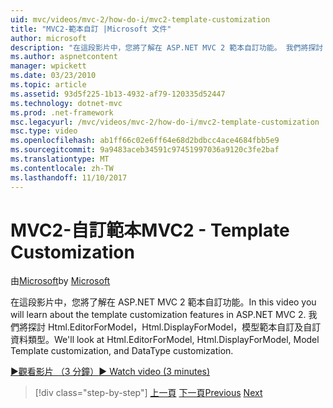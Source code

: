 ```yaml
---
uid: mvc/videos/mvc-2/how-do-i/mvc2-template-customization
title: "MVC2-範本自訂 |Microsoft 文件"
author: microsoft
description: "在這段影片中，您將了解在 ASP.NET MVC 2 範本自訂功能。 我們將探討 Html.EditorForModel、 Html.DisplayForModel、 模型 Templ..."
ms.author: aspnetcontent
manager: wpickett
ms.date: 03/23/2010
ms.topic: article
ms.assetid: 93d5f225-1b13-4932-af79-120335d52447
ms.technology: dotnet-mvc
ms.prod: .net-framework
msc.legacyurl: /mvc/videos/mvc-2/how-do-i/mvc2-template-customization
msc.type: video
ms.openlocfilehash: ab1ff66c02e6ff64e68d2bdbcc4ace4684fbb5e9
ms.sourcegitcommit: 9a9483aceb34591c97451997036a9120c3fe2baf
ms.translationtype: MT
ms.contentlocale: zh-TW
ms.lasthandoff: 11/10/2017
---
```

<a name="mvc2---template-customization"></a><span data-ttu-id="a4dc1-104">MVC2-自訂範本</span><span class="sxs-lookup"><span data-stu-id="a4dc1-104">MVC2 - Template Customization</span></span>
====================
<span data-ttu-id="a4dc1-105">由[Microsoft](https://github.com/microsoft)</span><span class="sxs-lookup"><span data-stu-id="a4dc1-105">by [Microsoft](https://github.com/microsoft)</span></span>

<span data-ttu-id="a4dc1-106">在這段影片中，您將了解在 ASP.NET MVC 2 範本自訂功能。</span><span class="sxs-lookup"><span data-stu-id="a4dc1-106">In this video you will learn about the template customization features in ASP.NET MVC 2.</span></span> <span data-ttu-id="a4dc1-107">我們將探討 Html.EditorForModel，Html.DisplayForModel，模型範本自訂及自訂資料類型。</span><span class="sxs-lookup"><span data-stu-id="a4dc1-107">We'll look at Html.EditorForModel, Html.DisplayForModel, Model Template customization, and DataType customization.</span></span>

[<span data-ttu-id="a4dc1-108">&#9654;觀看影片 （3 分鐘）</span><span class="sxs-lookup"><span data-stu-id="a4dc1-108">&#9654; Watch video (3 minutes)</span></span>](https://channel9.msdn.com/Blogs/ASP-NET-Site-Videos/mvc2-template-customization)

>[!div class="step-by-step"]
<span data-ttu-id="a4dc1-109">[上一頁](mvc2-model-validation.md)
[下一頁](aspnet-mvc-2-areas.md)</span><span class="sxs-lookup"><span data-stu-id="a4dc1-109">[Previous](mvc2-model-validation.md)
[Next](aspnet-mvc-2-areas.md)</span></span>
